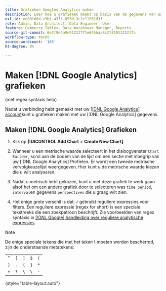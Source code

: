 ```yaml
---
title: Grafieken Googles Analytics maken
description: Leer hoe u grafieken maakt op basis van de gegevens van uw Googles Analytics.
exl-id: ee80fd0d-e3b1-4331-853d-3c2c11931d3f
role: Admin, Data Architect, Data Engineer, User
feature: Commerce Tables, Data Warehouse Manager, Reports
source-git-commit: 6e2f9e4a9e91212771e6f6baa8c2f8101125217a
workflow-type: tm+mt
source-wordcount: '165'
ht-degree: 0%

---
```


# Maken [!DNL Google Analytics] grafieken

(met regex syntaxis help)

Nadat u verbinding hebt gemaakt met uw [[!DNL Google Analytics] account](../../data-analyst/importing-data/integrations/google-analytics.md)kunt u grafieken maken met uw [!DNL Google Analytics] gegevens.

## Maken [!DNL Google Analytics] Grafieken

1. Klik op **[!UICONTROL Add Chart** > **Create New Chart]**.

1. Wanneer u een metrische waarde selecteert in het dialoogvenster `Chart Builder`, scrol aan de bodem van de lijst om een sectie met inbegrip van uw [!DNL Google Analytics] Profielen. Er wordt een tweede metrische vervolgkeuzelijst weergegeven. Hier kunt u de metrische waarde kiezen die u wilt analyseren.

1. Nadat u metrisch hebt gekozen, kunt u met deze grafiek te werk gaan alsof het om een andere grafiek door te selecteren was `time period`, `interval`en gegevens `perspectives` die u graag wilt zien.

1. Het enige grote verschil is dat: `√` gebruikt reguliere expressies voor filters. Een reguliere expressie (regex for short) is een speciale tekstreeks die een zoekpatroon beschrijft. Zie voorbeelden van regex syntaxis in [[!DNL Google] handleiding over reguliere analytische expressies](https://support.google.com/analytics/answer/1034324?hl=en).

>[!NOTE]
>
>De enige speciale tekens die met het teken \ moeten worden beschermd, zijn de onderstaande metatekens:

| | | | | |
|-----|-----|-----|-----|-----|
| `^` | `[` | `]` | `$` | `(` |
| `)` | `.` | `{` | `}` | `*` |
| `+` | `?` | `\` | `\` | `-` |

{style="table-layout:auto"}
